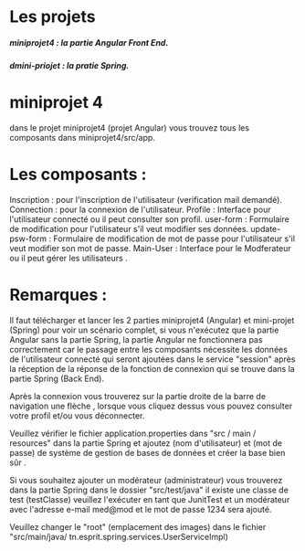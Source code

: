 # Les projets
  ##### miniprojet4 : la partie Angular Front End.
  
  ##### dmini-priojet : la pratie Spring.
 

# miniprojet 4
  dans le projet miniprojet4 (projet Angular) vous trouvez tous les composants dans miniprojet4/src/app.
   
# Les composants :
  Inscription : pour l'inscription de l'utilisateur (verification mail demandé).  
  Connection : pour la connexion de l'utilisateur.
  Profile : Interface pour l'utilisateur connecté ou il peut consulter son profil.
  user-form : Formulaire de modification pour l'utilisateur s'il veut modifier ses données.
  update-psw-form : Formulaire de modification de mot de passe pour l'utilisateur s'il veut modifier son mot de passe.
  Main-User : Interface pour le Modferateur ou il peut gérer les utilisateurs  .

# Remarques :

  Il faut télécharger et lancer les 2 parties miniprojet4 (Angular) et mini-projet (Spring) pour voir un scénario complet,
  si vous n'exécutez que la partie Angular sans la partie Spring, la partie Angular ne fonctionnera pas correctement car le passage entre les composants nécessite les données de l'utilisateur connecté qui seront ajoutées dans le service "session" après la réception de la réponse de la fonction de connexion qui se trouve dans la partie Spring (Back End).

  Après la connexion vous trouverez sur la partie droite de la barre de navigation une flèche , lorsque vous cliquez dessus vous pouvez consulter votre profil et/ou vous déconnecter.

  Veuillez vérifier le fichier application.properties dans "src / main / resources" dans la partie Spring et ajoutez (nom d'utilisateur) et (mot de passe) de système de gestion de bases de données et créer la base bien sûr . 

  Si vous souhaitez ajouter un modérateur (administrateur) vous trouverez dans la partie Spring dans le dossier "src/test/java" il existe une classe de test (testClasse) veuillez l'exécuter en tant que JunitTest et un modérateur avec l'adresse e-mail med@mod et le mot de passe 1234 sera ajouté.

  Veuillez changer le "root" (emplacement des images) dans le fichier "src/main/java/ tn.esprit.spring.services.UserServiceImpl)
